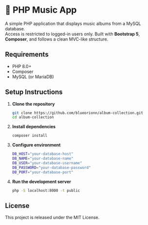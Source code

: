 # 🎵 PHP Music App

A simple PHP application that displays music albums from a MySQL database.  
Access is restricted to logged-in users only. Built with **Bootstrap 5**, **Composer**, and follows a clean MVC-like structure.

## Requirements

- PHP 8.0+
- Composer
- MySQL (or MariaDB)

## Setup Instructions

1. **Clone the repository**

   ```bash
   git clone https://github.com/blueorionn/album-collection.git
   cd album-collection
   ```

2. **Install dependencies**

   ```bash
   composer install
   ```

3. **Configure environment**

   ```bash
   DB_HOST="your-database-host"
   DB_NAME="your-database-name"
   DB_USER="your-database-username"
   DB_PASSWORD="your-database-password"
   DB_PORT="your-database-port"
   ```

4. **Run the development server**

   ```bash
   php -S localhost:8000 -t public
   ```

## License

This project is released under the MIT License.
